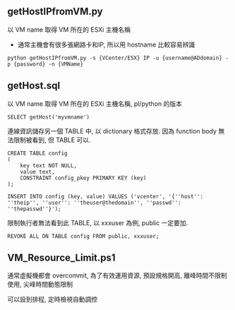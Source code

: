 ## getHostIPfromVM.py
以 VM name 取得 VM 所在的 ESXi 主機名稱
* 通常主機會有很多張網路卡和IP, 所以用 hostname 比較容易辨識
```
python getHostIPfromVM.py -s {VCenter/ESX} IP -u {username@ADdomain} -p {password} -n {VMName}
```

## getHost.sql
以 VM name 取得 VM 所在的 ESXi 主機名稱, pl/python 的版本
```
SELECT getHost('myvmname')
```

連線資訊儲存另一個 TABLE 中, 以 dictionary 格式存放. 因為 function body 無法限制被看到, 但 TABLE 可以.
```
CREATE TABLE config
(
    key text NOT NULL,
    value text,
    CONSTRAINT config_pkey PRIMARY KEY (key)
);

INSERT INTO config (key, value) VALUES ('vcenter', '{''host'': ''theip'', ''user'': ''theuser@thedomain'', ''passwd'': ''thepasswd''}');
```
限制執行者無法看到此 TABLE, 以 xxxuser 為例, public 一定要加.
```
REVOKE ALL ON TABLE config FROM public, xxxuser;
```

## VM_Resource_Limit.ps1
通常虛擬機都會 overcommit, 為了有效運用資源, 預設規格開高, 離峰時間不限制使用, 尖峰時間動態限制

可以設到排程, 定時檢視自動調控
